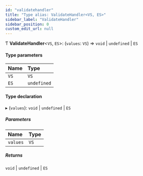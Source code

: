 ```yaml
---
id: "validatehandler"
title: "Type alias: ValidateHandler<VS, ES>"
sidebar_label: "ValidateHandler"
sidebar_position: 0
custom_edit_url: null
---
```


Ƭ **ValidateHandler**<`VS`, `ES`\>: (`values`: `VS`) => `void` \| `undefined` \| `ES`

#### Type parameters

| Name | Type |
| :------ | :------ |
| `VS` | `VS` |
| `ES` | `undefined` |

#### Type declaration

▸ (`values`): `void` \| `undefined` \| `ES`

##### Parameters

| Name | Type |
| :------ | :------ |
| `values` | `VS` |

##### Returns

`void` \| `undefined` \| `ES`
